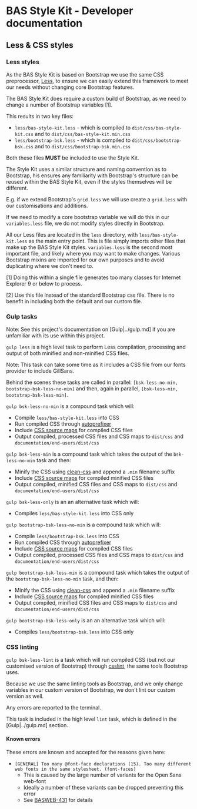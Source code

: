 # BAS Style Kit - Developer documentation

## Less & CSS styles

### Less styles

As the BAS Style Kit is based on Bootstrap we use the same CSS preprocessor, [Less](http://lesscss.org/),
to ensure we can easily extend this framework to meet our needs without changing core Bootstrap features.

The BAS Style Kit does require a custom build of Bootstrap, as we need to change a number of Bootstrap variables [1].

This results in two key files:

* `less/bas-style-kit.less` - which is compiled to `dist/css/bas-style-kit.css` and to `dist/css/bas-style-kit.min.css`
* `less/bootstrap-bsk.less` - which is compiled to `dist/css/bootstrap-bsk.css` and to `dist/css/bootstrap-bsk.min.css`

Both these files **MUST** be included to use the Style Kit.

The Style Kit uses a similar structure and naming convention as to Bootstrap, his ensures any familiarity with
Bootstrap's structure can be reused within the BAS Style Kit, even if the styles themselves will be different.

E.g. if we extend Bootstrap's `grid.less` we will use create a `grid.less` with our customisations and additions.

If we need to modify a core bootstrap variable we will do this in our `variables.less` file,
we do not modify styles directly in Bootstrap.

All our Less files are located in the `less` directory, with `less/bas-style-kit.less` as the main entry point.
This is file simply imports other files that make up the BAS Style Kit styles. `variables.less` is the second most
important file, and likely where you may want to make changes. Various Bootstrap mixins are imported for our own
purposes and to avoid duplicating where we don't need to.

[1] Doing this within a single file generates too many classes for Internet Explorer 9 or below to process.

[2] Use this file instead of the standard Bootstrap css file. There is no benefit in including both the default and our
custom file.

### Gulp tasks

Note: See this project's documentation on [Gulp|../gulp.md] if you are unfamiliar with its use within this project.

`gulp less` is a high level task to perform Less compilation, processing and output of both minified and non-minified
CSS files.

Note: This task can take some time as it includes a CSS file from our fonts provider to include GillSans.

Behind the scenes these tasks are called in parallel: `[bsk-less-no-min, bootstrap-bsk-less-no-min]` and then,
again in parallel, `[bsk-less-min, bootstrap-bsk-less-min]`.

`gulp bsk-less-no-min` is a compound task which will:

* Compile `less/bas-style-kit.less`  into CSS
* Run compiled CSS through [autoprefixer](https://github.com/postcss/autoprefixer)
* Include [CSS source maps](http://blog.teamtreehouse.com/introduction-source-maps) for compiled CSS files
* Output compiled, processed CSS files and CSS maps to `dist/css` and `documentation/end-users/dist/css`

`gulp bsk-less-min` is a compound task which takes the output of the `bsk-less-no-min` task and then:

* Minify the CSS using [clean-css](https://github.com/jakubpawlowicz/clean-css) and append a `.min` filename suffix
* Include [CSS source maps](http://blog.teamtreehouse.com/introduction-source-maps) for compiled minified CSS files
* Output compiled, minified CSS files and CSS maps to `dist/css` and `documentation/end-users/dist/css`

`gulp bsk-less-only` is an an alternative task which will:

* Compiles `less/bas-style-kit.less` into CSS only

`gulp bootstrap-bsk-less-no-min` is a compound task which will:

* Compile `less/bootstrap-bsk.less`  into CSS
* Run compiled CSS through [autoprefixer](https://github.com/postcss/autoprefixer)
* Include [CSS source maps](http://blog.teamtreehouse.com/introduction-source-maps) for compiled CSS files
* Output compiled, processed CSS files and CSS maps to `dist/css` and `documentation/end-users/dist/css`

`gulp bootstrap-bsk-less-min` is a compound task which takes the output of the `bootstrap-bsk-less-no-min` task,
and then:

* Minify the CSS using [clean-css](https://github.com/jakubpawlowicz/clean-css) and append a `.min` filename suffix
* Include [CSS source maps](http://blog.teamtreehouse.com/introduction-source-maps) for compiled minified CSS files
* Output compiled, minified CSS files and CSS maps to `dist/css` and `documentation/end-users/dist/css`

`gulp bootstrap-bsk-less-only` is an an alternative task which will:

* Compiles `less/bootstrap-bsk.less` into CSS only

### CSS linting

`gulp bsk-less-lint` is a task which will run compiled CSS (but not our customised version of Bootstrap) through
[csslint](http://csslint.net/), the same tools Bootstrap uses.

Because we use the same linting tools as Bootstrap, and we only change variables in our custom version of Bootstrap,
we don't lint our custom version as well.

Any errors are reported to the terminal.

This task is included in the high level `lint` task, which is defined in the [Gulp|../gulp.md] section.

#### Known errors

These errors are known and accepted for the reasons given here:

* `[GENERAL] Too many @font-face declarations (15). Too many different web fonts in the same stylesheet. (font-faces)`
  * This is caused by the large number of variants for the Open Sans web-font
  * Ideally a number of these variants can be dropped preventing this error
  * See [BASWEB-431](https://jira.ceh.ac.uk/browse/BASWEB-431) for details
